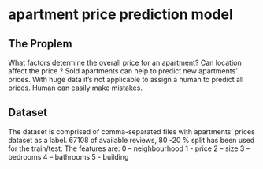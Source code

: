 # apartment price prediction model


## The Proplem
What factors determine the overall price for an apartment?
Can location affect the price ?
Sold apartments can help to predict new apartments’ prices.
With huge data it’s not applicable to assign a human to predict all prices.
Human can easily make mistakes.


## Dataset
The dataset is comprised of comma-separated files with apartments’ prices dataset as a label. 
67108 of available reviews, 80 -20 % split has  been used for the train/test.
The features are:
0 – neighbourhood
1 - price
2 – size
3 – bedrooms
4 – bathrooms
5 - building
